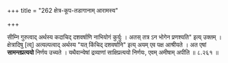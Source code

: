 +++
title = "262 क्षेत्र-कूप-तडागानाम् आरामस्य"

+++

सीम्नि गुरुत्वाद् अर्थस्य कदाचिद् दशवर्षाणि नाभियोगं कुर्युः । अतस् तत्र ऽन भोगेन प्रणश्यति" इत्य् उक्तम् । क्षेत्रादिषु [त्व्] अत्यल्पत्वाद् अर्थस्य "यत् किंचिद् दशवर्षानि" इत्य् अयम् एव पक्ष आश्रीयते । अत एषां **सामन्तप्रत्ययो** निर्णय उच्यते । यथैवान्येषां द्रव्याणां साक्षिप्रत्ययो निर्णयः, एवम् अमीषाम् अपीति ॥ ८.२६१ ॥